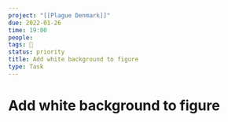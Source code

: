 ```yaml
---
project: "[[Plague Denmark]]"
due: 2022-01-26
time: 19:00
people:
tags: 🧨
status: priority
title: Add white background to figure
type: Task
---
```


# Add white background to figure